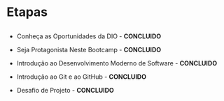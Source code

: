 # Etapas

## 
 - Conheça as Oportunidades da DIO -  **CONCLUIDO**

 - Seja Protagonista Neste Bootcamp - **CONCLUIDO**

 - Introdução ao Desenvolvimento Moderno de Software - **CONCLUIDO**

 - Introdução ao Git e ao GitHub - **CONCLUIDO**

 - Desafio de Projeto - **CONCLUIDO**
